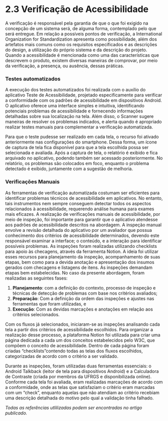 # 2.3 Verificação de Acessibilidade

A verificação é responsável pela garantia de que o que foi exigido na concepção
de um sistema será, de alguma forma, contemplado pelo que será entregue. Em relação a
possíveis pontos de verificação, a International Organization for Standardization
apresenta como possibilidade, além dos artefatos mais comuns como os requisitos especificados e as descrições do design, a utilização do próprio sistema e da descrição do projeto.
Quando a acessibilidade é mencionada como uma das características que descrevem o
produto, existem diversas maneiras de comprovar, por meio da verificação, a presença, ou
ausência, dessas práticas.

### Testes automatizados

A execução dos testes automatizados foi realizada com o auxílio do aplicativo Teste
de Acessibilidade, projetado especificamente para verificar a conformidade com os padrões
de acessibilidade em dispositivos Android. O aplicativo oferece uma interface simples e
intuitiva, identificando potenciais problemas de acessibilidade e fornecendo informações
detalhadas sobre sua localização na tela. Além disso, o Scanner sugere maneiras de resolver os problemas indicados, e alerta quando é apropriado realizar testes manuais para
complementar a verificação automatizada.

Para que o teste pudesse ser realizado em cada tela, o recurso foi ativado anteriormente nas configurações do smartphone. Dessa forma, um ícone de captura de tela fica
disponível para que a tela escolhida possa ser selecionada e avaliada. Após a captura de
tela, o relatório é exibido e fica arquivado no aplicativo, podendo também ser acessado
posteriormente. No relatório, os problemas são colocados em foco, enquanto o problema
detectado é exibido, juntamente com a sugestão de melhoria.

### Verificações Manuais

As ferramentas de verificação automatizada costumam ser eficientes para identificar problemas técnicos de acessibilidade em aplicativos. No entanto, tais
instrumentos nem sempre conseguem detectar todos os aspectos relacionados à acessibilidade, requerendo análise humana para exames mais eficazes. A realização
de verificações manuais de acessibilidade, por meio de inspeção, foi importante para garantir que o aplicativo atendesse aos padrões de acessibilidade descritos na abordagem.
A inspeção manual envolve a revisão detalhada do aplicativo por um avaliador que possua conhecimento dos critérios de acessibilidade determinados, devendo este responsável
examinar a interface; o conteúdo, e a interação para identificar possíveis problemas. As
inspeções foram realizadas utilizando checklists para apoio às checagens, através da ferramenta Notion. A
ideia foi utilizar esses recursos para planejamento da inspeção, acompanhamento de suas
etapas, bem como para a devida anotação e apresentação dos insumos gerados com checagens e listagens de itens.
As inspeções demandam etapas bem estabelecidas. No caso da presente abordagem, foram realizadas as seguintes fases: 

1. **Planejamento**: com a definição do contexto, processo de inspeção e
técnicas de detecção de problemas com base nos critérios avaliados; 
2. **Preparação**: Com a definição da ordem das inspeções e ajustes nas ferramentas que foram utilizadas, e 
3. **Execução**: Com as devidas marcações e anotações em relação aos critérios selecionados.

Com os fluxos já selecionados, iniciaram-se as inspeções analisando cada tela a
partir dos critérios de acessibilidade escolhidos. Para organizar a realização desse processo,
a plataforma Notion foi utilizada para criar uma página dedicada a cada um dos conceitos
estabelecidos pelo W3C, que compõem o conceito de acessibilidade. Dentro de cada página
foram criadas “checklists”contendo todas as telas dos fluxos escolhidos, categorizadas de
acordo com o critério a ser validado.

Durante as inspeções, foram utilizadas duas ferramentas essenciais: o Android
Talkback (leitor de tela para dispositivos Android) e a Calculadora de Contraste (criada por membros da UFRGS e disponibilizada online). Conforme cada tela foi avaliada, eram
realizadas marcações de acordo com a conformidade, onde as telas que satisfaziam o
critério eram marcadas com um “check”, enquanto aquelas que não atendiam ao critério
recebiam uma descrição detalhada do motivo pelo qual a validação tinha falhado.

*Todas as referências utlilizadas podem ser encontradas no artigo publicado.*

